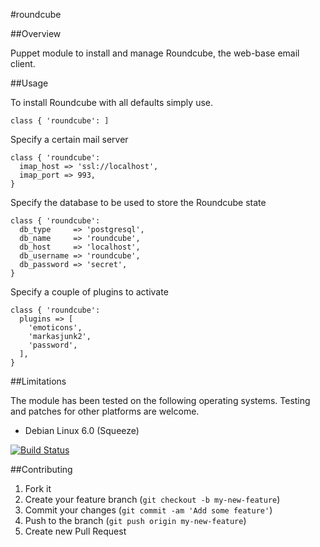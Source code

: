 #roundcube

##Overview

Puppet module to install and manage Roundcube, the web-base email client.

##Usage

To install Roundcube with all defaults simply use.

```
class { 'roundcube': ]
```

Specify a certain mail server

```
class { 'roundcube':
  imap_host => 'ssl://localhost',
  imap_port => 993,
}
```

Specify the database to be used to store the Roundcube state

```
class { 'roundcube':
  db_type     => 'postgresql',
  db_name     => 'roundcube',
  db_host     => 'localhost',
  db_username => 'roundcube',
  db_password => 'secret',
}
```

Specify a couple of plugins to activate

```
class { 'roundcube':
  plugins => [
    'emoticons',
    'markasjunk2',
    'password',
  ],
}
```

##Limitations

The module has been tested on the following operating systems. Testing and patches for other platforms are welcome.

* Debian Linux 6.0 (Squeeze)

[![Build Status](https://travis-ci.org/tohuwabohu/puppet-roundcube.png?branch=master)](https://travis-ci.org/tohuwabohu/puppet-roundcube)

##Contributing

1. Fork it
2. Create your feature branch (`git checkout -b my-new-feature`)
3. Commit your changes (`git commit -am 'Add some feature'`)
4. Push to the branch (`git push origin my-new-feature`)
5. Create new Pull Request
